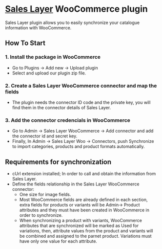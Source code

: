 <h1><a href="https://saleslayer.com/" title="Title" rel="nofollow">Sales Layer</a> WooCommerce plugin</h1>
Sales Layer plugin allows you to easily synchronize your catalogue information with WooCommerce.

<h2>How To Start</h2>

<p>
    <h3>1. Install the package in WooCommerce</h3>
    <ul>
        <li>Go to Plugins -> Add new -> Upload plugin</li>
        <li>Select and upload our plugin zip file.</li>
    </ul>
</p>

<p>
    <h3>2. Create a Sales Layer WooCommerce connector and map the fields</h3>
    <ul>
        <li>The plugin needs the connector ID code and the private key, you will find them in the connector details of Sales Layer.</li>
    </ul>
</p>
    
<p>
    <h3>3. Add the connector credencials in WooCommerce</h3>
    <ul>
        <li>Go to Admin -> Sales Layer WooCommerce -> Add connector and add the connector id and secret key.</li>
        <li>Finally, In Admin -> Sales Layer Woo -> Connectors, push Synchronize to import categories, products and product formats automatically.</li>
    </ul>
</p>

<p>
    <h2>Requirements for synchronization</h2>
    <ul>
        <li>cUrl extension installed; In order to call and obtain the information from Sales Layer.</li>
        <li>Define the fields relationship in the Sales Layer WooCommerce connector:
            <ul>
                <li>One size for image fields.</li>
                <li>Most WooCommerce fields are already defined in each section, extra fields for products or variants will be Admin-> Product attributes and they must have been created in WooCommerce in order to synchronize.</li>
                <li>When synchronizing a product with variants, WooCommerce attributes that are synchronized will be marked as Used for variations, then, attribute values from the product and variants will be combined and assigned to the parnet product. Variations must have only one value for each attribute.</li>
            </ul>
        </li>
    </ul>
</p>

